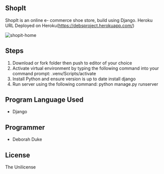 ## ShopIt
ShopIt is an online e- commerce shoe store, build using Django. Heroku URL
 Deployed on Heroku(https://debsproject.herokuapp.com/)

![shopit-home](https://user-images.githubusercontent.com/77339575/167216644-26c47ca7-bd25-4f16-8b4b-63191df60ad9.png)


## Steps 

1. Download or fork folder then push to editor of your choice
2. Activate virtual environment by typing the following command into your command prompt: .venv/Scripts/activate
3. Install Python and ensure version is up to date
   install django
4. Run server using the following command: python manage.py runserver

## Program Language Used
- Django

## Programmer
- Deborah Duke 

## License
The Unilicense
